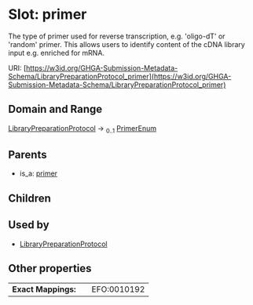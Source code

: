 
# Slot: primer


The type of primer used for reverse transcription, e.g. 'oligo-dT' or 'random' primer. This allows users to identify content of the cDNA library input e.g. enriched for mRNA.

URI: [https://w3id.org/GHGA-Submission-Metadata-Schema/LibraryPreparationProtocol_primer](https://w3id.org/GHGA-Submission-Metadata-Schema/LibraryPreparationProtocol_primer)


## Domain and Range

[LibraryPreparationProtocol](LibraryPreparationProtocol.md) &#8594;  <sub>0..1</sub> [PrimerEnum](PrimerEnum.md)

## Parents

 *  is_a: [primer](primer.md)

## Children


## Used by

 * [LibraryPreparationProtocol](LibraryPreparationProtocol.md)

## Other properties

|  |  |  |
| --- | --- | --- |
| **Exact Mappings:** | | EFO:0010192 |

